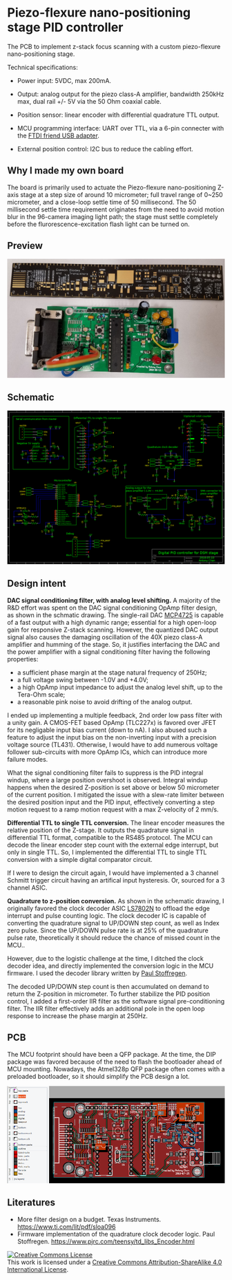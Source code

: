 # Piezo-flexure nano-positioning stage PID controller

The PCB to implement z-stack focus scanning with a custom piezo-flexure nano-positioning stage.

Technical specifications:

* Power input: 5VDC, max 200mA.

* Output: analog output for the piezo class-A amplifier,
  bandwidth 250kHz max, dual rail +/- 5V via the 50 Ohm coaxial cable.

* Position sensor: linear encoder with differential quadrature TTL output.

* MCU programming interface: UART over TTL, via a 6-pin connecter with the [FTDI
  friend USB adapter](https://www.adafruit.com/product/284).

* External position control: I2C bus to reduce the cabling effort.

## Why I made my own board

The board is primarily used to actuate the Piezo-flexure nano-positioning Z-axis stage
at a step size of around 10 micrometer; full travel range of 0~250
micrometer, and a close-loop settle time of 50 millisecond. The 50 millisecond
settle time requirement originates from the need to avoid motion blur in the
96-camera imaging light path; the stage must settle completely before the
flurorescence-excitation flash light can be turned on.

## Preview

![](preview.jpg)

## Schematic

![](schematic.png)

## Design intent

**DAC signal conditioning filter, with analog level shifting.** A majority of
the R&D effort was spent on the DAC signal conditioning OpAmp filter design, as
shown in the schmatic drawing. The single-rail DAC
[MCP4725](https://www.adafruit.com/product/935) is capable of a fast output with
a high dynamic range; essential for a high open-loop gain for responsive Z-stack
scanning. However, the quantized DAC output signal also causes the damaging
oscillation of the 40X piezo class-A amplifier and humming of the stage. So, it
justifies interfacing the DAC and the power amplifier with a signal conditioning
filter having the following properties:

* a sufficient phase margin at the stage natural frequency of 250Hz;
* a full voltage swing between -1.0V and +4.0V;
* a high OpAmp input impedance to adjust the analog level shift, up to the Tera-Ohm scale;
* a reasonable pink noise to avoid drifting of the analog output.

I ended up implementing a multiple feedback, 2nd order low pass filter with a
unity gain. A CMOS-FET based OpAmp (TLC227x) is favored over JFET for its
negligable input bias current (down to nA). I also abused such a feature to
adjust the input bias on the non-inverting input with a precision voltage source
(TL431). Otherwise, I would have to add numerous voltage follower
sub-circuits with more OpAmp ICs, which can introduce more failure modes.

What the signal conditioning filter fails to suppress is the PID integral
windup, where a large position overshoot is observed. Integral windup happens
when the desired Z-position is set above or below 50 micrometer of the current
position. I mitigated the issue with a slew-rate limiter between the desired
position input and the PID input, effectively converting a step motion request
to a ramp motion request with a max Z-velocity of 2 mm/s.

**Differential TTL to single TTL conversion.** The linear encoder measures the
relative position of the Z-stage. It outputs the quadrature signal in
differential TTL format, compatible to the RS485 protocol. The MCU can decode the
linear encoder step count with the external edge interrupt, but only in single
TTL. So, I implemented the differential TTL to single TTL conversion with a
simple digital comparator circuit.

If I were to design the circuit again, I would have implemented a 3 channel
Schmitt trigger circuit having an artifical input hysteresis. Or, sourced for a
3 channel ASIC.

**Quadrature to z-position conversion.** As shown in the schematic drawing, I
originally favored the clock decoder ASIC
[LS7802N](https://www.anaheimautomation.com/manuals/ics/L010543%20-%20LSI-LS7082N.pdf)
to offload the edge interrupt and pulse counting logic. The clock decoder IC is
capable of converting the quadrature signal to UP/DOWN step count, as well as
Index zero pulse. Since the UP/DOWN pulse rate is at 25% of the quadrature pulse
rate, theoretically it should reduce the chance of missed count in the MCU..

However, due to the logistic challenge at the time, I ditched the clock decoder
idea, and directly implemented the conversion logic in the MCU firmware. I used
the decoder library written by [Paul
Stoffregen](https://github.com/PaulStoffregen/Encoder).

The decoded UP/DOWN step count is then accumulated on demand to return the
Z-position in micrometer. To further stabilize the PID position control, I added
a first-order IIR filter as the software signal pre-conditioning filter. The IIR
filter effectively adds an additional pole in the open loop response to increase
the phase margin at 250Hz.

## PCB

The MCU footprint should have been a QFP package. At the time, the DIP package
was favored because of the need to flash the bootloader ahead of MCU mounting.
Nowadays, the Atmel328p QFP package often comes with a preloaded bootloader,
so it should simplify the PCB design a lot.

![](pcb-routing.png)

## Literatures

* More filter design on a budget. Texas Instruments. https://www.ti.com/lit/pdf/sloa096
* Firmware implementation of the quadrature clock decoder logic. Paul Stoffregen. https://www.pjrc.com/teensy/td_libs_Encoder.html

<a rel="license" href="http://creativecommons.org/licenses/by-sa/4.0/"><img
alt="Creative Commons License" style="border-width:0"
src="https://i.creativecommons.org/l/by-sa/4.0/88x31.png" /></a><br />This work
is licensed under a <a rel="license"
href="http://creativecommons.org/licenses/by-sa/4.0/">Creative Commons
Attribution-ShareAlike 4.0 International License</a>.
